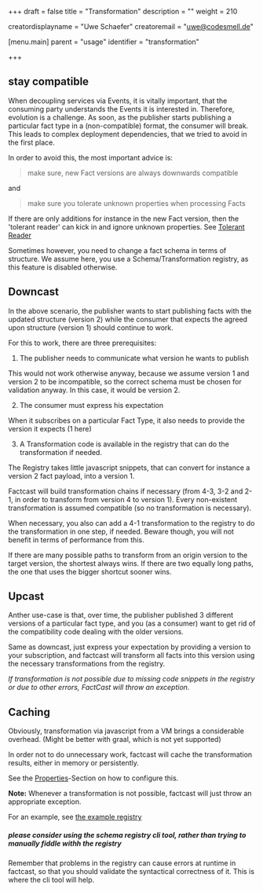 +++
draft = false
title = "Transformation"
description = ""
weight = 210

creatordisplayname = "Uwe Schaefer"
creatoremail = "uwe@codesmell.de"

[menu.main]
parent = "usage"
identifier = "transformation"

+++


## stay compatible

When decoupling services via Events, it is vitally important, that the consuming party understands the Events it is interested in. Therefore, evolution is a challenge. As soon, as the publisher starts publishing a particular fact type in a (non-compatible) format, the consumer will break. This leads to complex deployment dependencies, that we tried to avoid in the first place.

In order to avoid this, the most important advice is: 

> make sure, new Fact versions are always downwards compatible

and

> make sure you tolerate unknown properties when processing Facts 

If there are only additions for instance in the new Fact version, then the 'tolerant reader' can kick in and ignore unknown properties. See [Tolerant Reader](https://www.martinfowler.com/bliki/TolerantReader.html)

Sometimes however, you need to change a fact schema in terms of structure. We assume here, you use a Schema/Transformation registry, as this feature is disabled otherwise.

## Downcast

In the above scenario, the publisher wants to start publishing facts with the updated structure (version 2) while the consumer that expects the agreed upon structure (version 1) should continue to work.

For this to work, there are three prerequisites:

1. The publisher needs to communicate what version he wants to publish

This would not work otherwise anyway, because we assume version 1 and version 2 to be incompatible, so the correct schema must be chosen for validation anyway.
In this case, it would be version 2.

2. The consumer must express his expectation

When it subscribes on a particular Fact Type, it also needs to provide the version it expects (1 here)

3. A Transformation code is available in the registry that can do the transformation if needed.

The Registry takes little javascript snippets, that can convert for instance a version 2 fact payload, into a version 1.

Factcast will build transformation chains if necessary (from 4-3, 3-2 and 2-1, in order to transform from version 4 to version 1). Every non-existent transformation is assumed compatible (so no transformation is necessary).

When necessary, you also can add a 4-1 transformation to the registry to do the transformation in one step, if needed. Beware though, you will not benefit in terms of performance from this.

If there are many possible paths to transform from an origin version to the target version, the shortest always wins. If there are two equally long paths, the one that uses the bigger shortcut sooner wins.

## Upcast

Anther use-case is that, over time, the publisher published 3 different versions of a particular fact type, and you (as a consumer) want to get rid of the compatibility code dealing with the older versions.

Same as downcast, just express your expectation by providing a version to your subscription, and factcast will transform all facts into this version using the necessary transformations from the registry.

*If transformation is not possible due to missing code snippets in the registry or due to other errors, FactCast will throw an exception*.

## Caching

Obviously, transformation via javascript from a VM brings a considerable overhead. (Might be better with graal, which is not yet supported)

In order not to do unnecessary work, factcast will cache the transformation results, either in memory or persistently.

See the [Properties](/setup/properties)-Section on how to configure this.

**Note:** Whenever a transformation is not possible, factcast will just throw an appropriate exception. 
 
For an example, see [the example registry](https://github.com/factcast/factcast/tree/master/factcast-examples/factcast-example-server/src/main/resources) 

##### please consider using the schema registry cli tool, rather than trying to manually fiddle withh the registry

Remember that problems in the registry can cause errors at runtime in factcast, so that you should validate the syntactical correctness of it. This is where the cli tool will help.
 
